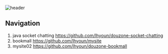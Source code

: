 ![header](https://capsule-render.vercel.app/api?type=waving&color=auto&height=300&section=header&text=이하윤%20평과과제1&fontSize=80&animation=fadeIn&fontAlignY=38&desc=JAVA%20socket%20chatting%20&descAlignY=51&descAlign=62)

## Navigation
1. java socket chatting 
    https://github.com/lhyoun/douzone-socket-chatting
2. bookmall 
    https://github.com/lhyoun/mysite
3. mysite02
    https://github.com/lhyoun/douzone-bookmall